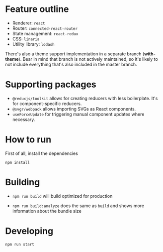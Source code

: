 # Feature outline

- Renderer: `react`
- Router: `connected-react-router`
- State management: `react-redux`
- CSS: `linaria`
- Utility library: `lodash`

There's also a theme support implementation in a separate branch (**with-theme**).
Bear in mind that branch is not actively maintained, so it's likely to not include
everything that's also included in the master branch.

# Supporting packages

- `@reduxjs/toolkit` allows for creating reducers with less boilerplate. It's
  for component-specific reducers.
- `@svgr/webpack` allows importing SVGs as React components.
- `useForceUpdate` for triggering manual component updates where necessary.

# How to run

First of all, install the dependencies

```
npm install
```

# Building

- `npm run build` will build optimized for production

- `npm run build:analyze` does the same as `build` and shows more information
  about the bundle size

# Developing

`npm run start`
